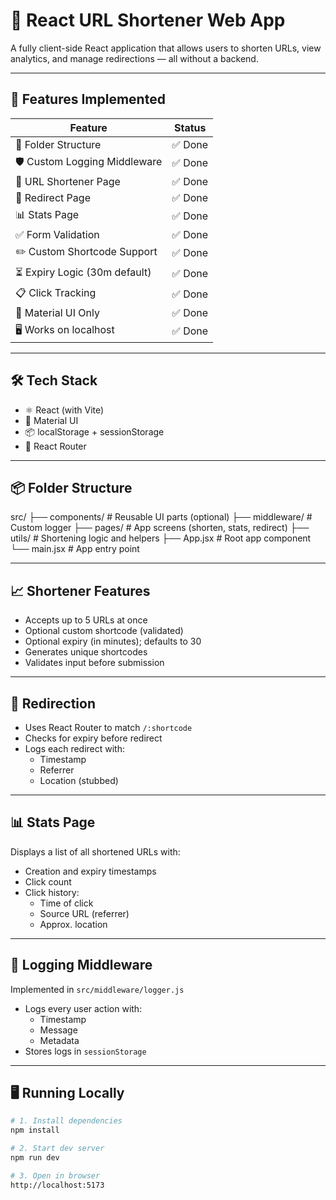 # 🔗 React URL Shortener Web App

A fully client-side React application that allows users to shorten URLs, view analytics, and manage redirections — all without a backend.

---

## 🚀 Features Implemented

| Feature                       | Status   |
|------------------------------|----------|
| 📁 Folder Structure           | ✅ Done   |
| 🛡️ Custom Logging Middleware | ✅ Done   |
| 🔗 URL Shortener Page         | ✅ Done   |
| 🔁 Redirect Page              | ✅ Done   |
| 📊 Stats Page                 | ✅ Done   |
| ✅ Form Validation            | ✅ Done   |
| ✏️ Custom Shortcode Support  | ✅ Done   |
| ⏳ Expiry Logic (30m default) | ✅ Done   |
| 📋 Click Tracking             | ✅ Done   |
| 🎨 Material UI Only           | ✅ Done   |
| 🖥️ Works on localhost         | ✅ Done   |

---

## 🛠️ Tech Stack

- ⚛️ React (with Vite)
- 💅 Material UI
- 📦 localStorage + sessionStorage
- 🔀 React Router

---

## 📦 Folder Structure

src/
├── components/ # Reusable UI parts (optional)
├── middleware/ # Custom logger
├── pages/ # App screens (shorten, stats, redirect)
├── utils/ # Shortening logic and helpers
├── App.jsx # Root app component
└── main.jsx # App entry point


---

## 📈 Shortener Features

- Accepts up to 5 URLs at once
- Optional custom shortcode (validated)
- Optional expiry (in minutes); defaults to 30
- Generates unique shortcodes
- Validates input before submission

---

## 🔁 Redirection

- Uses React Router to match `/:shortcode`
- Checks for expiry before redirect
- Logs each redirect with:
  - Timestamp
  - Referrer
  - Location (stubbed)

---

## 📊 Stats Page

Displays a list of all shortened URLs with:
- Creation and expiry timestamps
- Click count
- Click history:
  - Time of click
  - Source URL (referrer)
  - Approx. location

---

## 🧠 Logging Middleware

Implemented in `src/middleware/logger.js`
- Logs every user action with:
  - Timestamp
  - Message
  - Metadata
- Stores logs in `sessionStorage`

---

## 🖥️ Running Locally

```bash
# 1. Install dependencies
npm install

# 2. Start dev server
npm run dev

# 3. Open in browser
http://localhost:5173

